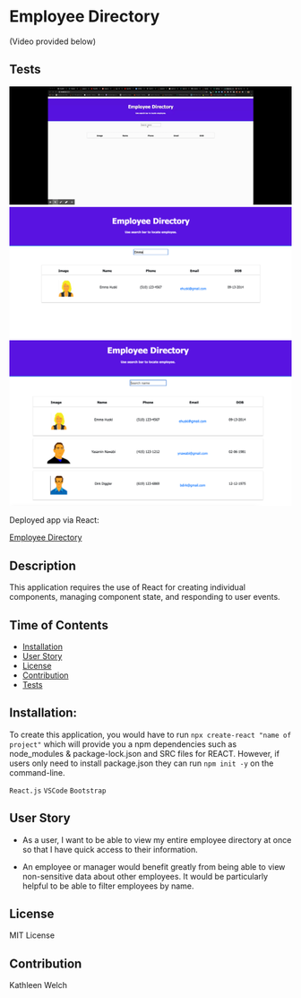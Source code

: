 # Employee Directory
(Video provided below)
## Tests
<img src = "/public/img/employeedirect.gif" style="width: 600px:">
<img src = "/public/img/Directory1.png" style="width: 600px:">
<img src = "/public/img/Directory2.png" style="width: 600px:">

Deployed app via React:

<a href="https://huski82.github.io/HW-19-React-Employee-Directory/">Employee Directory</a>

## Description

This application requires the use of React for creating individual components, managing component state, and responding to user events.



## Time of Contents
- [Installation](#installation)
- [User Story](#usage)
- [License](#license)
- [Contribution](#contribution)
- [Tests](#tests)

## Installation:
To create this application, you would have to run `npx create-react "name of project"` which will provide you a npm dependencies such as node_modules & package-lock.json and SRC files for REACT. However, if users only need to install package.json they can run `npm init -y` on the command-line. 

`React.js` 
`VSCode`
`Bootstrap`


## User Story

* As a user, I want to be able to view my entire employee directory at once so that I have quick access to their information.

* An employee or manager would benefit greatly from being able to view non-sensitive data about other employees. It would be particularly helpful to be able to filter  employees by name.



## License
MIT License

## Contribution
Kathleen Welch
